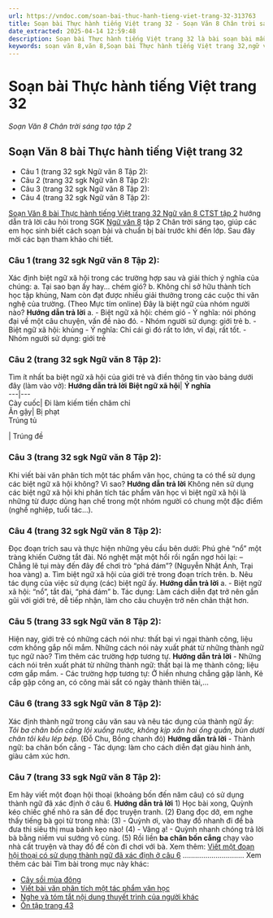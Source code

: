 ```yaml
---
url: https://vndoc.com/soan-bai-thuc-hanh-tieng-viet-trang-32-313763
title: Soạn bài Thực hành tiếng Việt trang 32 - Soạn Văn 8 Chân trời sáng tạo tập 2 - VnDoc.com
date_extracted: 2025-04-14 12:59:48
description: Soạn bài Thực hành tiếng Việt trang 32 là bài soạn bài mẫu thuộc chương trình Ngữ văn lớp 8 Chân trời sáng tạo, học kì 2. Mời các bạn cùng tham khảo bài soạn để chuẩn bị cho bài học sắp tới của mình.
keywords: soạn văn 8,văn 8,Soạn bài Thực hành tiếng Việt trang 32,ngữ văn 8,soan van 8,soạn văn lớp 8,giải văn 8,soạn văn 8 tập 2,soạn văn 8 Thực hành tiếng Việt trang 32,soạn Thực hành tiếng Việt trang 32,soạn văn 8 chân trời sáng tạo,văn 8 chân trời sáng tạo,ngữ văn 8 chân trời sáng tạo,Thực hành tiếng Việt trang 32,soạn bài Thực hành tiếng Việt trang 32 ngữ văn 8 ctst,soạn văn 8 ctst
---
```


# Soạn bài Thực hành tiếng Việt trang 32
 _Soạn Văn 8 Chân trời sáng tạo tập 2_
## Soạn Văn 8 bài Thực hành tiếng Việt trang 32
  * Câu 1 \(trang 32 sgk Ngữ văn 8 Tập 2\): 
  * Câu 2 \(trang 32 sgk Ngữ văn 8 Tập 2\): 
  * Câu 3 \(trang 32 sgk Ngữ văn 8 Tập 2\): 
  * Câu 4 \(trang 32 sgk Ngữ văn 8 Tập 2\): 

[Soạn Văn 8 bài Thực hành tiếng Việt trang 32 Ngữ văn 8 CTST tập 2](<https://vndoc.com/soan-bai-thuc-hanh-tieng-viet-trang-32-313763>) hướng dẫn trả lời câu hỏi trong SGK [Ngữ văn 8](<https://vndoc.com/ngu-van-lop8>) tập 2 Chân trời sáng tạo, giúp các em học sinh biết cách soạn bài và chuẩn bị bài trước khi đến lớp. Sau đây mời các bạn tham khảo chi tiết.
### **Câu 1 \(trang 32 sgk Ngữ văn 8 Tập 2\):**
Xác định biệt ngữ xã hội trong các trường hợp sau và giải thích ý nghĩa của chúng:
a. Tại sao bạn ấy hay... chém gió?
b. Không chỉ sở hữu thành tích học tập khủng, Nam còn đạt được nhiều giải thưởng trong các cuộc thi văn nghệ của trường.
\(Theo Mực tím online\)
Đây là biệt ngữ của nhóm người nào?
**Hướng dẫn trả lời**
a. - Biệt ngữ xã hội: chém gió
\- Ý nghĩa: nói phóng đại về một câu chuyện, vấn đề nào đó.
\- Nhóm người sử dụng: giới trẻ
b. - Biệt ngữ xã hội: khủng
\- Ý nghĩa: Chỉ cái gì đó rất to lớn, vĩ đại, rất tốt.
\- Nhóm người sử dụng: giới trẻ
### **Câu 2 \(trang 32 sgk Ngữ văn 8 Tập 2\):**
Tìm ít nhất ba biệt ngữ xã hội của giới trẻ và điền thông tin vào bảng dưới đây \(làm vào vở\):
**Hướng dẫn trả lời**
**Biệt ngữ xã hội**| **Ý nghĩa**  
---|---  
Cày cuốc| Đi làm kiếm tiền chăm chỉ  
Ăn gậy| Bị phạt  
Trúng tủ  
  
| Trúng đề  
### **Câu 3 \(trang 32 sgk Ngữ văn 8 Tập 2\):**
Khi viết bài văn phân tích một tác phẩm văn học, chúng ta có thể sử dụng các biệt ngữ xã hội không? Vì sao?
**Hướng dẫn trả lời**
Không nên sử dụng các biệt ngữ xã hội khi phân tích tác phẩm văn học vì biệt ngữ xã hội là những từ được dùng hạn chế trong một nhóm người có chung một đặc điểm \(nghề nghiệp, tuổi tác…\).
### **Câu 4 \(trang 32 sgk Ngữ văn 8 Tập 2\):**
Đọc đoạn trích sau và thực hiện những yêu cầu bên dưới:
Phú ghẻ “nổ” một tràng khiến Cường tắt đài. Nó nghệt mặt một hồi rồi ngẩn ngơ hỏi lại:
– Chẳng lẽ tụi mày đến đây để chơi trò “phá đám”?
\(Nguyễn Nhật Ánh, Trại hoa vàng\)
a. Tìm biệt ngữ xã hội của giới trẻ trong đoạn trích trên.
b. Nêu tác dụng của việc sử dụng \(các\) biệt ngữ ấy.
**Hướng dẫn trả lời**
a. - Biệt ngữ xã hội: “nổ”, tắt đài, “phá đám”
b. Tác dụng: Làm cách diễn đạt trở nên gần gũi với giới trẻ, dễ tiếp nhận, làm cho câu chuyện trở nên chân thật hơn.
### **Câu 5 \(trang 33 sgk Ngữ văn 8 Tập 2\):**
Hiện nay, giới trẻ có những cách nói như: thất bại vì ngại thành công, liệu cơm không gắp nổi mắm. Những cách nói này xuất phát từ những thành ngữ tục ngữ nào? Tìm thêm các trường hợp tương tự.
**Hướng dẫn trả lời**
\- Những cách nói trên xuất phát từ những thành ngữ: thất bại là mẹ thành công; liệu cơm gắp mắm.
\- Các trường hợp tương tự: Ở hiền nhưng chẳng gặp lành, Kẻ cắp gặp công an, có công mài sắt có ngày thành thiên tài,...
### **Câu 6 \(trang 33 sgk Ngữ văn 8 Tập 2\):**
Xác định thành ngữ trong câu văn sau và nêu tác dụng của thành ngữ ấy:
_Tôi ba chân bốn cẳng lội xuống nước, không kịp xắn hai ống quần, bùn dưới chân tôi kêu lép bép._
\(Đỗ Chu, Bồng chanh đỏ\)
**Hướng dẫn trả lời**
\- Thành ngữ: ba chân bốn cẳng
\- Tác dụng: làm cho cách diễn đạt giàu hình ảnh, giàu cảm xúc hơn.
### **Câu 7 \(trang 33 sgk Ngữ văn 8 Tập 2\):**
Em hãy viết một đoạn hội thoại \(khoảng bốn đến năm câu\) có sử dụng thành ngữ đã xác định ở câu 6.
**Hướng dẫn trả lời**
1\) Học bài xong, Quỳnh kéo chiếc ghế nhỏ ra sân để đọc truyện tranh. \(2\) Đang đọc dở, em nghe thấy tiếng bà gọi từ trong nhà:
\(3\) - Quỳnh ơi, vào thay đồ nhanh đi để bà đưa thi siêu thị mua bánh kẹo nào\!
\(4\) - Vâng ạ\! - Quỳnh nhanh chóng trả lời bà bằng niềm vui sướng vô cùng. \(5\) Rồi liền **ba chân bốn cẳng** chạy vào nhà cất truyện và thay đồ để còn đi chơi với bà.
Xem thêm: [Viết một đoạn hội thoại có sử dụng thành ngữ đã xác định ở câu 6](<https://vndoc.com/viet-mot-doan-hoi-thoai-co-su-dung-thanh-ngu-da-xac-dinh-o-cau-6-296779>)
..............................
Xem thêm các bài Tìm bài trong mục này khác:
  * [Cây sồi mùa đông](</soan-bai-cay-soi-mua-dong-313766>)
  * [Viết bài văn phân tích một tác phẩm văn học](</soan-bai-viet-bai-van-phan-tich-mot-tac-pham-van-hoc-chan-troi-sang-tao-313769>)
  * [Nghe và tóm tắt nội dung thuyết trình của người khác](</soan-bai-nghe-va-tom-tat-noi-dung-thuyet-trinh-cua-nguoi-khac-chan-troi-sang-tao-313770>)
  * [Ôn tập trang 43](</soan-bai-on-tap-trang-43-313772>)

